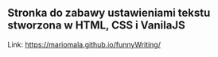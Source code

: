 ## Stronka do zabawy ustawieniami tekstu stworzona w HTML, CSS i VanilaJS
Link: https://mariomala.github.io/funnyWriting/




